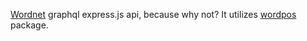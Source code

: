 [Wordnet](https://wordnet.princeton.edu/) graphql express.js api, because why not? It utilizes [wordpos](https://github.com/moos/wordpos) package.
